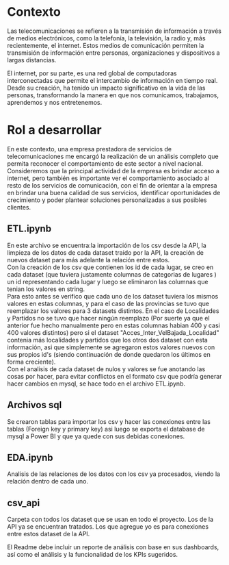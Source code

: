 # **Contexto**
Las telecomunicaciones se refieren a la transmisión de información a través de medios electrónicos, como la telefonía, la televisión, la radio y, más recientemente, el internet. Estos medios de comunicación permiten la transmisión de información entre personas, organizaciones y dispositivos a largas distancias.<br>

El internet, por su parte, es una red global de computadoras interconectadas que permite el intercambio de información en tiempo real. Desde su creación, ha tenido un impacto significativo en la vida de las personas, transformando la manera en que nos comunicamos, trabajamos, aprendemos y nos entretenemos.

# **Rol a desarrollar**

En este contexto, una empresa prestadora de servicios de telecomunicaciones me encargó la realización de un análisis completo que permita reconocer el comportamiento de este sector a nivel nacional. Consideremos que la principal actividad de la empresa es brindar acceso a internet, pero también es importante ver el comportamiento asociado al resto de los servicios de comunicación, con el fin de orientar a la empresa en brindar una buena calidad de sus servicios, identificar oportunidades de crecimiento y poder plantear soluciones personalizadas a sus posibles clientes.

## **ETL.ipynb**
En este archivo se encuentra:la importación de los csv desde la API, la limpieza de los datos de cada dataset traido por la API, la creación de nuevos dataset para más adelante la relación entre estos.<br>
Con la creación de los csv que contienen los id de cada lugar, se creo en cada dataset (que tuviera justamente columnas de categorias de lugares ) un id representando cada lugar y luego se eliminaron las columnas que tenian los valores en string.<br>
Para esto antes se verifico que cada uno de los dataset tuviera los mismos valores en estas columnas, y para el caso de las provincias se tuvo que reemplazar los valores para 3 datasets distintos. En el caso de Localidades y Partidos no se tuvo que hacer ningún reemplazo (Por suerte ya que el anterior fue hecho manualmente pero en estas columnas habian 400 y casi 400 valores distintos) pero si el dataset "Acces_Inter_VelBajada_Localidad" contenia más localidades y partidos que los otros dos dataset con esta información, asi que simplemente se agregaron estos valores nuevos con sus propios id's (siendo continuación de donde quedaron los últimos en forma creciente).<br>
Con el analisis de cada dataset de nulos y valores se fue anotando las cosas por hacer, para evitar conflictos en el formato csv que podría generar hacer cambios en mysql, se hace todo en el archivo ETL.ipynb.

## **Archivos sql**
Se crearon tablas para importar los csv y hacer las conexiones entre las tablas (Foreign key y primary key) asi luego se exporta el database de mysql a Power BI y que ya quede con sus debidas conexiones.<br>

## **EDA.ipynb**
Analisis de las relaciones de los datos con los csv ya procesados, viendo la relación dentro de cada uno.<br>

## **csv_api**
Carpeta con todos los dataset que se usan en todo el proyecto. Los de la API ya se encuentran tratados. Los que agregue yo es para conexiones entre estos dataset de la API.

El Readme debe incluir un reporte de análisis con base en sus dashboards, así como el análisis y la funcionalidad de los KPIs sugeridos.